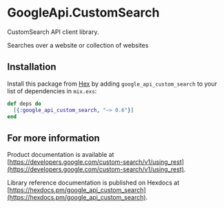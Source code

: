 # GoogleApi.CustomSearch

CustomSearch API client library.

Searches over a website or collection of websites

## Installation

Install this package from [Hex](https://hex.pm) by adding
`google_api_custom_search` to your list of dependencies in `mix.exs`:

```elixir
def deps do
  [{:google_api_custom_search, "~> 0.6"}]
end
```

## For more information

Product documentation is available at [https://developers.google.com/custom-search/v1/using_rest](https://developers.google.com/custom-search/v1/using_rest).

Library reference documentation is published on Hexdocs at
[https://hexdocs.pm/google_api_custom_search](https://hexdocs.pm/google_api_custom_search).
